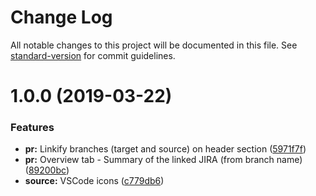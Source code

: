 # Change Log

All notable changes to this project will be documented in this file. See [standard-version](https://github.com/conventional-changelog/standard-version) for commit guidelines.

# 1.0.0 (2019-03-22)

### Features

- **pr:** Linkify branches (target and source) on header section ([5971f7f](https://github.com/joancaron/refined-bitbucket-server/commit/5971f7f))
- **pr:** Overview tab - Summary of the linked JIRA (from branch name) ([89200bc](https://github.com/joancaron/refined-bitbucket-server/commit/89200bc))
- **source:** VSCode icons ([c779db6](https://github.com/joancaron/refined-bitbucket-server/commit/c779db6))
